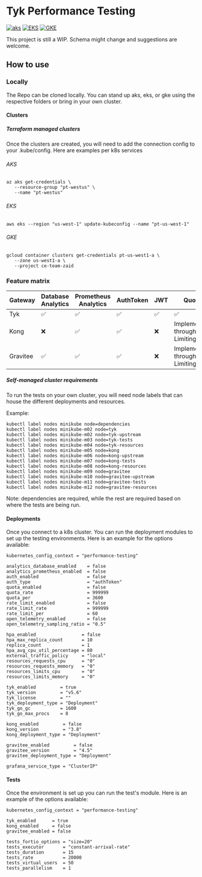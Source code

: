 # Tyk Performance Testing
[![aks](https://github.com/TykTechnologies/tyk-performance-testing/actions/workflows/AKS.yml/badge.svg)](https://github.com/TykTechnologies/tyk-performance-testing/actions/workflows/AKS.yml)
[![EKS](https://github.com/TykTechnologies/tyk-performance-testing/actions/workflows/EKS.yml/badge.svg)](https://github.com/TykTechnologies/tyk-performance-testing/actions/workflows/EKS.yml)
[![GKE](https://github.com/TykTechnologies/tyk-performance-testing/actions/workflows/GKE.yml/badge.svg)](https://github.com/TykTechnologies/tyk-performance-testing/actions/workflows/GKE.yml)

This project is still a WIP. Schema might change and suggestions are welcome. 

## How to use

### Locally
The Repo can be cloned locally. You can stand up aks, eks, or gke using the respective folders or bring in your own cluster. 

#### Clusters
##### Terraform managed clusters
Once the clusters are created, you will need to add the connection config to your .kube/config. Here are examples per k8s services

###### AKS
```
az aks get-credentials \
   --resource-group "pt-westus" \
   --name "pt-westus"
```

###### EKS
```
aws eks --region "us-west-1" update-kubeconfig --name "pt-us-west-1"
```

###### GKE
```
gcloud container clusters get-credentials pt-us-west1-a \
   --zone us-west1-a \
   --project ce-team-zaid
```

### Feature matrix

| Gateway  | Database Analytics | Prometheus Analytics | AuthToken          | JWT                | Quota                             | Rate Limiting      | Open Telemetry     | 
|----------|--------------------|----------------------|--------------------|--------------------|-----------------------------------|--------------------|--------------------|
| Tyk      | :white_check_mark: | :white_check_mark:   | :white_check_mark: | :white_check_mark: | :white_check_mark:                | :white_check_mark: | :white_check_mark: |
| Kong     | :x:                | :white_check_mark:   | :white_check_mark: | :x:                | Implemented through Rate Limiting | :white_check_mark: | :white_check_mark: | 
| Gravitee | :white_check_mark: | :white_check_mark:   | :white_check_mark: | :x:                | Implemented through Rate Limiting | :white_check_mark: | :x:                |

##### Self-managed cluster requirements
To run the tests on your own cluster, you will need node labels that can house the different deployments and resources.

Example:
```
kubectl label nodes minikube node=dependencies
kubectl label nodes minikube-m02 node=tyk
kubectl label nodes minikube-m02 node=tyk-upstream
kubectl label nodes minikube-m03 node=tyk-tests
kubectl label nodes minikube-m04 node=tyk-resources
kubectl label nodes minikube-m05 node=kong
kubectl label nodes minikube-m06 node=kong-upstream
kubectl label nodes minikube-m07 node=kong-tests
kubectl label nodes minikube-m08 node=kong-resources
kubectl label nodes minikube-m09 node=gravitee
kubectl label nodes minikube-m10 node=gravitee-upstream
kubectl label nodes minikube-m11 node=gravitee-tests
kubectl label nodes minikube-m12 node=gravitee-resources
```

Note: dependencies are required, while the rest are required based on where the tests are being run. 

#### Deployments
Once you connect to a k8s cluster. You can run the deployment modules to set up the testing environments. Here is an example for the options available:
```
kubernetes_config_context = "performance-testing"

analytics_database_enabled    = false
analytics_prometheus_enabled  = false
auth_enabled                  = false
auth_type                     = "authToken"
quota_enabled                 = false
quota_rate                    = 999999
quota_per                     = 3600
rate_limit_enabled            = false
rate_limit_rate               = 999999
rate_limit_per                = 60
open_telemetry_enabled        = false
open_telemetry_sampling_ratio = "0.5"

hpa_enabled                 = false
hpa_max_replica_count       = 10
replica_count               = 1
hpa_avg_cpu_util_percentage = 80
external_traffic_policy     = "local"
resources_requests_cpu      = "0"
resources_requests_memory   = "0"
resources_limits_cpu        = "0"
resources_limits_memory     = "0"

tyk_enabled         = true
tyk_version         = "v5.6"
tyk_license         = ""
tyk_deployment_type = "Deployment"
tyk_go_gc           = 1600
tyk_go_max_procs    = 8

kong_enabled         = false
kong_version         = "3.8"
kong_deployment_type = "Deployment"

gravitee_enabled         = false
gravitee_version         = "4.5"
gravitee_deployment_type = "Deployment"

grafana_service_type = "ClusterIP"
```

#### Tests
Once the environment is set up you can run the test's module. Here is an example of the options available:
```
kubernetes_config_context = "performance-testing"

tyk_enabled      = true
kong_enabled     = false
gravitee_enabled = false

tests_fortio_options = "size=20"
tests_executor       = "constant-arrival-rate"
tests_duration       = 15
tests_rate           = 20000
tests_virtual_users  = 50
tests_parallelism    = 1
```
